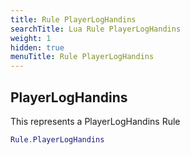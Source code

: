 ```yaml
---
title: Rule PlayerLogHandins
searchTitle: Lua Rule PlayerLogHandins
weight: 1
hidden: true
menuTitle: Rule PlayerLogHandins
---
```

## PlayerLogHandins

This represents a PlayerLogHandins Rule
```lua
Rule.PlayerLogHandins
```